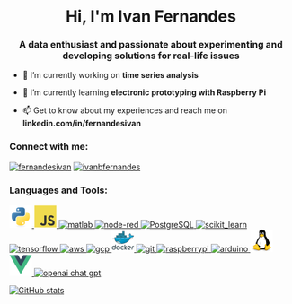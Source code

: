 <h1 align="center">Hi, I'm Ivan Fernandes</h1>
<h3 align="center">A data enthusiast and passionate about experimenting and developing solutions for real-life issues</h3>

- 🔭 I’m currently working on **time series analysis**

- 🌱 I’m currently learning **electronic prototyping with Raspberry Pi**

- 📫 Get to know about my experiences and reach me on **linkedin.com/in/fernandesivan**

<h3 align="left">Connect with me:</h3>
<p align="left">
<a href="https://linkedin.com/in/fernandesivan" target="blank"><img align="center" src="https://raw.githubusercontent.com/rahuldkjain/github-profile-readme-generator/master/src/images/icons/Social/linked-in-alt.svg" alt="fernandesivan" height="30" width="40" /></a>
<a href="https://kaggle.com/ivanbfernandes" target="blank"><img align="center" src="https://raw.githubusercontent.com/rahuldkjain/github-profile-readme-generator/master/src/images/icons/Social/kaggle.svg" alt="ivanbfernandes" height="30" width="40" /></a>
</p>

<h3 align="left">Languages and Tools:</h3>
<p align="left"> <a href="https://www.python.org" target="_blank"> <img src="https://raw.githubusercontent.com/devicons/devicon/master/icons/python/python-original.svg" alt="python" width="40" height="40"/> </a> <a href="https://www.javascript.com/" target="_blank"> <img src="https://raw.githubusercontent.com/devicons/devicon/master/icons/javascript/javascript-original.svg" alt="javascript" width="40" height="40"/> </a> <a href="https://www.mathworks.com/" target="_blank"> <img src="https://upload.wikimedia.org/wikipedia/commons/2/21/Matlab_Logo.png" alt="matlab" width="40" height="40"/> </a> <a href="https://nodered.org/" target="_blank"> <img src="https://nodered.org/about/resources/media/node-red-icon.png" alt="node-red" width="40" height="40"/> </a> <a href="https://www.postgresql.org/" target="_blank"> <img src="https://www.postgresql.org/media/img/about/press/elephant.png" alt="PostgreSQL" width="40" height="40"/> </a> <a href="https://scikit-learn.org/" target="_blank"> <img src="https://upload.wikimedia.org/wikipedia/commons/0/05/Scikit_learn_logo_small.svg" alt="scikit_learn" width="40" height="40"/> </a> <a href="https://www.tensorflow.org" target="_blank"> <img src="https://www.vectorlogo.zone/logos/tensorflow/tensorflow-icon.svg" alt="tensorflow" width="40" height="40"/> </a> <a href="https://aws.amazon.com/" target="_blank"> <img src="https://img.icons8.com/color/200/amazon-web-services.png" alt="aws" width="40" height="40"/> </a> <a href="https://cloud.google.com" target="_blank"> <img src="https://www.vectorlogo.zone/logos/google_cloud/google_cloud-icon.svg" alt="gcp" width="40" height="40"/> </a> <a href="https://www.docker.com/" target="_blank"> <img src="https://raw.githubusercontent.com/devicons/devicon/master/icons/docker/docker-original-wordmark.svg" alt="docker" width="40" height="40"/> </a> <a href="https://git-scm.com/" target="_blank"> <img src="https://www.vectorlogo.zone/logos/git-scm/git-scm-icon.svg" alt="git" width="40" height="40"/> </a> <a href="https://www.raspberrypi.com/" target="_blank"> <img src="https://upload.wikimedia.org/wikipedia/de/c/cb/Raspberry_Pi_Logo.svg" alt="raspberrypi" width="40" height="40"/> </a> <a href="https://www.arduino.cc/" target="_blank"> <img src="https://cdn.worldvectorlogo.com/logos/arduino-1.svg" alt="arduino" width="40" height="40"/> </a> <a href="https://www.linux.org/" target="_blank"> <img src="https://raw.githubusercontent.com/devicons/devicon/master/icons/linux/linux-original.svg" alt="linux" width="40" height="40"/> </a> <a href="https://vuejs.org/" target="_blank"> <img src="https://raw.githubusercontent.com/devicons/devicon/master/icons/vuejs/vuejs-original.svg" alt="vue.js" width="40" height="40"/> </a> <a href="https://platform.openai.com/" target="_blank"> <img src="https://uxwing.com/wp-content/themes/uxwing/download/brands-and-social-media/chatgpt-icon.png" alt="openai chat gpt" width="40" height="40"/> </a> </p>

[![GitHub stats](https://github-readme-stats.vercel.app/api?username=ivan-fernandes)](https://github.com/anuraghazra/github-readme-stats)
